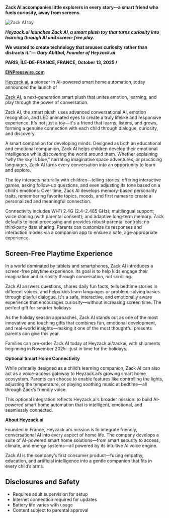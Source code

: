 **Zack AI accompanies little explorers in every story—a smart friend who fuels curiosity, away from screens.**

![Zack AI toy](https://d2c0db5b8fb27c1c9887-9b32efc83a6b298bb22e7a1df0837426.ssl.cf2.rackcdn.com/23907871-zack-ai-300x300.jpeg)

***Heyzack.ai launches Zack AI, a smart plush toy that turns curiosity into learning through AI and screen-free play.***

**We wanted to create technology that arouses curiosity rather than distracts it.”*— Gary Abitbol, Founder of Heyzack.ai***

**PARIS, ÎLE-DE-FRANCE, FRANCE, October 13, 2025 /**

[**EINPresswire.com**](https://www.einpresswire.com/)

[Heyzack.ai](https://heyzack.ai/), a pioneer in AI-powered smart home automation, today announced the launch of

[Zack AI](https://heyzack.ai/zackai), a next-generation smart plush that unites emotion, learning, and play through the power of conversation.

Zack AI, the smart plush, uses advanced conversational AI, emotion recognition, and LED animated eyes to create a truly lifelike and responsive experience. It's not just a toy—it's a friend that learns, listens, and grows, forming a genuine connection with each child through dialogue, curiosity, and discovery.

A smart companion for developing minds. Designed as both an educational and emotional companion, Zack AI helps children develop their emotional intelligence while discovering the world around them. Whether explaining “why the sky is blue,” narrating imaginative space adventures, or practicing languages, Zack AI turns every conversation into an opportunity to learn and explore.

The toy interacts naturally with children—telling stories, offering interactive games, asking follow-up questions, and even adjusting its tone based on a child’s emotions. Over time, Zack AI develops memory-based personality traits, remembering favorite topics, moods, and first names to create a personalized and meaningful connection.

Connectivity includes Wi‑Fi 2.4G (2.4–2.485 GHz); multilingual support; voice cloning (with parental consent); and adaptive long‑term memory. Zack defaults to local processing and provides robust parental controls; no third‑party data sharing. Parents can customize its responses and interaction modes via a companion app to ensure a safe, age‑appropriate experience.

## Screen-Free Playtime Experience

In a world dominated by tablets and smartphones, Zack AI introduces a screen-free playtime experience. Its goal is to help kids engage their imagination and curiosity through conversation, not scrolling.

Zack AI answers questions, shares daily fun facts, tells bedtime stories in different voices, and helps kids learn languages or problem-solving basics through playful dialogue. It's a safe, interactive, and emotionally aware experience that encourages curiosity—without increasing screen time. The perfect gift for smarter holidays

As the holiday season approaches, Zack AI stands out as one of the most innovative and touching gifts that combines fun, emotional development, and real-world insights—making it one of the most thoughtful presents parents can give this year.

Families can pre-order Zack AI today at Heyzack.ai/zackai, with shipments beginning in November 2025—just in time for the holidays.

**Optional Smart Home Connectivity**

While primarily designed as a child’s learning companion, Zack AI can also act as a voice-access gateway to Heyzack.ai’s growing smart home ecosystem. Parents can choose to enable features like controlling the lights, adjusting the temperature, or playing soothing music at bedtime—all through Zack’s friendly voice.

This optional integration reflects Heyzack.ai’s broader mission: to build AI-powered smart home automation that is intelligent, emotional, and seamlessly connected.

**About Heyzack.ai**

Founded in France, Heyzack.ai’s mission is to integrate friendly, conversational AI into every aspect of home life. The company develops a suite of AI-powered smart home solutions—from smart security to access, climate, and energy systems—all powered by its intuitive AI voice engine.

Zack AI is the company’s first consumer product—fusing empathy, education, and artificial intelligence into a gentle companion that fits in every child’s arms.

## Disclosures and Safety

- Requires adult supervision for setup
- Internet connection required for updates
- Battery life varies with usage
- Content subject to parental approval
